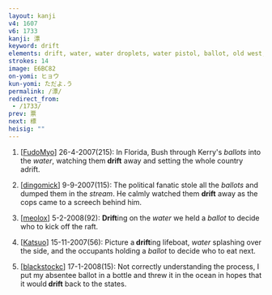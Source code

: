 ```yaml
---
layout: kanji
v4: 1607
v6: 1733
kanji: 漂
keyword: drift
elements: drift, water, water droplets, water pistol, ballot, old west, altar, show, two, small
strokes: 14
image: E6BC82
on-yomi: ヒョウ
kun-yomi: ただよ.う
permalink: /漂/
redirect_from:
 - /1733/
prev: 票
next: 標
heisig: ""
---
```


1) [<a href="http://kanji.koohii.com/profile/FudoMyo">FudoMyo</a>] 26-4-2007(215): In Florida, Bush through Kerry&#039;s <em>ballots</em> into the <em>water</em>, watching them<strong> drift</strong> away and setting the whole country adrift.

2) [<a href="http://kanji.koohii.com/profile/dingomick">dingomick</a>] 9-9-2007(115): The political fanatic stole all the <em>ballots</em> and dumped them in the <em>stream</em>. He calmly watched them <strong>drift</strong> away as the cops came to a screech behind him.

3) [<a href="http://kanji.koohii.com/profile/meolox">meolox</a>] 5-2-2008(92): <strong>Drift</strong>ing on the <em>water</em> we held a <em>ballot</em> to decide who to kick off the raft.

4) [<a href="http://kanji.koohii.com/profile/Katsuo">Katsuo</a>] 15-11-2007(56): Picture a<strong> drift</strong>ing lifeboat, <em>water</em> splashing over the side, and the occupants holding a <em>ballot</em> to decide who to eat next.

5) [<a href="http://kanji.koohii.com/profile/blackstockc">blackstockc</a>] 17-1-2008(15): Not correctly understanding the process, I put my absentee ballot in a bottle and threw it in the ocean in hopes that it would<strong> drift</strong> back to the states.

